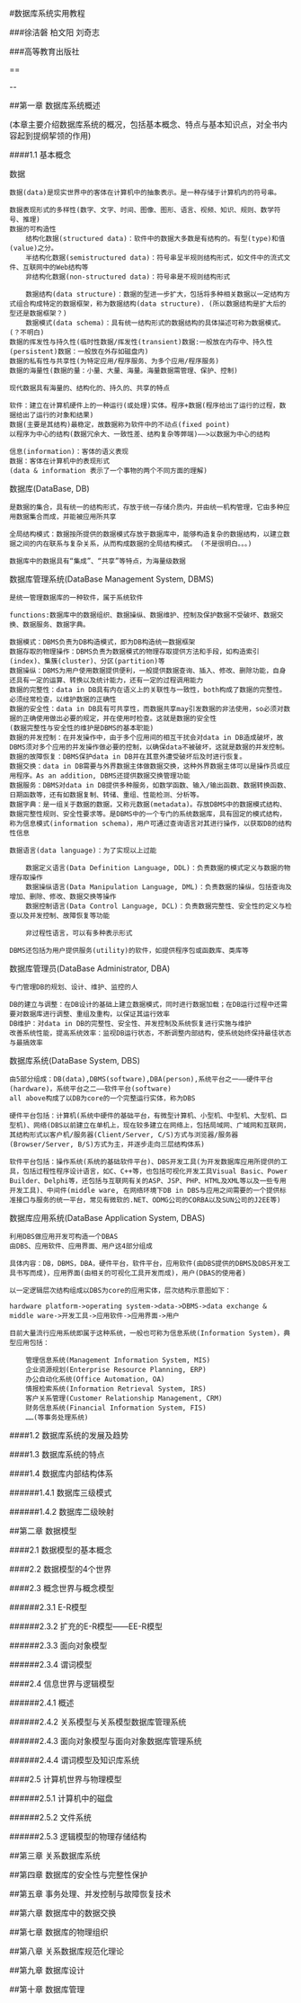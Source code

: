 #数据库系统实用教程

###徐洁磐 柏文阳 刘奇志

###高等教育出版社

==

--

##第一章 数据库系统概述

(本章主要介绍数据库系统的概况，包括基本概念、特点与基本知识点，对全书内容起到提纲挈领的作用)

####1.1 基本概念

数据

    数据(data)是现实世界中的客体在计算机中的抽象表示。是一种存储于计算机内的符号串。

    数据表现形式的多样性(数字、文字、时间、图像、图形、语言、视频、知识、规则、数学符号、推理)
    数据的可构造性
        结构化数据(structured data)：软件中的数据大多数是有结构的。有型(type)和值(value)之分。
        半结构化数据(semistructured data)：符号串呈半规则结构形式，如文件中的流式文件、互联网中的Web结构等
        非结构化数据(non-structured data)：符号串是不规则结构形式

        数据结构(data structure)：数据的型进一步扩大，包括将多种相关数据以一定结构方式组合构成特定的数据框架，称为数据结构(data structure). (所以数据结构是扩大后的型还是数据框架？)
        数据模式(data schema)：具有统一结构形式的数据结构的具体描述可称为数据模式。 (？不明白)
    数据的挥发性与持久性(临时性数据/挥发性(transient)数据:一般放在内存中、持久性(persistent)数据：一般放在外存如磁盘内)
    数据的私有性与共享性(为特定应用/程序服务、为多个应用/程序服务)
    数据的海量性(数据的量：小量、大量、海量。海量数据需管理、保护、控制)

    现代数据具有海量的、结构化的、持久的、共享的特点

    软件：建立在计算机硬件上的一种运行(或处理)实体。程序+数据(程序给出了运行的过程，数据给出了运行的对象和结果)
    数据(主要是其结构)最稳定，故数据称为软件中的不动点(fixed point)
    以程序为中心的结构(数据冗余大、一致性差、结构复杂等弊端)——>以数据为中心的结构

    信息(information)：客体的语义表现
    数据：客体在计算机中的表现形式
    (data & information 表示了一个事物的两个不同方面的理解)

数据库(DataBase, DB)

    是数据的集合，具有统一的结构形式，存放于统一存储介质内，并由统一机构管理，它由多种应用数据集合而成，并能被应用所共享

    全局结构模式：数据按所提供的数据模式存放于数据库中，能够构造复杂的数据结构，以建立数据之间的内在联系与复杂关系，从而构成数据的全局结构模式。 (不是很明白。。。)

    数据库中的数据具有“集成”、“共享”等特点，为海量级数据

数据库管理系统(DataBase Management System, DBMS)

    是统一管理数据库的一种软件，属于系统软件

    functions:数据库中的数据组织、数据操纵、数据维护、控制及保护数据不受破坏、数据交换、数据服务、数据字典。

    数据模式：DBMS负责为DB构造模式，即为DB构造统一数据框架
    数据存取的物理操作：DBMS负责为数据模式的物理存取提供方法和手段，如构造索引(index)、集簇(cluster)、分区(partition)等
    数据操纵：DBMS为用户使用数据提供便利，一般提供数据查询、插入、修改、删除功能，自身还具有一定的运算、转换以及统计能力，还有一定的过程调用能力
    数据的完整性：data in DB具有内在语义上的关联性与一致性，both构成了数据的完整性。必须经常检查，以维护数据的正确性
    数据的安全性：data in DB具有可共享性，而数据共享may引发数据的非法使用，so必须对数据的正确使用做出必要的规定，并在使用时检查。这就是数据的安全性
    (数据完整性与安全性的维护是DBMS的基本职能)
    数据的并发控制：在并发操作中，由于多个应用间的相互干扰会对data in DB造成破坏，故DBMS须对多个应用的并发操作做必要的控制，以确保data不被破坏，这就是数据的并发控制。
    数据的故障恢复：DBMS保护data in DB并在其意外遭受破坏后及时进行恢复。
    数据交换：data in DB需要与外界数据主体做数据交换，这种外界数据主体可以是操作员或应用程序。As an addition, DBMS还提供数据交换管理功能
    数据服务：DBMS对data in DB提供多种服务，如数学函数、输入/输出函数、数据转换函数、日期函数等，还有如数据复制、转储、重组、性能检测、分析等。
    数据字典：是一组关于数据的数据，又称元数据(metadata)。存放DBMS中的数据模式结构、数据完整性规则、安全性要求等。是DBMS中的一个专门的系统数据库，具有固定的模式结构，称为信息模式(information schema)，用户可通过查询语言对其进行操作，以获取DB的结构性信息

    数据语言(data language)：为了实现以上过能

        数据定义语言(Data Definition Language, DDL)：负责数据的模式定义与数据的物理存取操作
        数据操纵语言(Data Manipulation Language, DML)：负责数据的操纵，包括查询及增加、删除、修改、数据交换等操作
        数据控制语言(Data Control Language, DCL)：负责数据完整性、安全性的定义与检查以及并发控制、故障恢复等功能

        非过程性语言，可以有多种表示形式

    DBMS还包括为用户提供服务(utility)的软件，如提供程序包或函数库、类库等

数据库管理员(DataBase Administrator, DBA)

    专门管理DB的规划、设计、维护、监控的人

    DB的建立与调整：在DB设计的基础上建立数据模式，同时进行数据加载；在DB运行过程中还需要对数据库进行调整、重组及重构，以保证其运行效率
    DB维护：对data in DB的完整性、安全性、并发控制及系统恢复进行实施与维护
    改善系统性能，提高系统效率：监视DB运行状态，不断调整内部结构，使系统始终保持最佳状态与最搞效率

数据库系统(DataBase System, DBS)

    由5部分组成：DB(data),DBMS(software),DBA(person),系统平台之一——硬件平台(hardware)，系统平台之二——软件平台(software)
    all above构成了以DB为core的一个完整运行实体，称为DBS

    硬件平台包括：计算机(系统中硬件的基础平台，有微型计算机、小型机、中型机、大型机、巨型机)、网络(DBS以前建立在单机上，现在较多建立在网络上，包括局域网、广域网和互联网，其结构形式以客户机/服务器(Client/Server, C/S)方式与浏览器/服务器(Browser/Server, B/S)方式为主，并逐步走向三层结构体系)

    软件平台包括：操作系统(系统的基础软件平台)、DBS开发工具(为开发数据库应用所提供的工具，包括过程性程序设计语言，如C、C++等，也包括可视化开发工具Visual Basic、Power Builder、Delphi等，还包括与互联网有关的ASP、JSP、PHP、HTML及XML等以及一些专用开发工具)、中间件(middle ware, 在网络环境下DB in DBS与应用之间需要的一个提供标准接口与服务的统一平台，常见有微软的.NET、ODMG公司的CORBA以及SUN公司的J2EE等)

数据库应用系统(DataBase Application System, DBAS)

    利用DBS做应用开发可构造一个DBAS
    由DBS、应用软件、应用界面、用户这4部分组成

    具体内容：DB，DBMS，DBA，硬件平台，软件平台，应用软件(由DBS提供的DBMS及DBS开发工具书写而成)，应用界面(由相关的可视化工具开发而成)，用户(DBAS的使用者)

    以一定逻辑层次结构组成以DBS为core的应用实体，层次结构示意图如下：

    hardware platform->operating system->data->DBMS->data exchange & middle ware->开发工具->应用软件->应用界面->用户

    目前大量流行应用系统即属于这种系统，一般也可称为信息系统(Information System)，典型应用包括：

        管理信息系统(Management Information System, MIS)
        企业资源规划(Enterprise Resource Planning, ERP)
        办公自动化系统(Office Automation, OA)
        情报检索系统(Information Retrieval System, IRS)
        客户关系管理(Customer Relationship Management, CRM)
        财务信息系统(Financial Information System, FIS)
        ……(等事务处理系统)

####1.2 数据库系统的发展及趋势

####1.3 数据库系统的特点

####1.4 数据库内部结构体系

######1.4.1 数据库三级模式

######1.4.2 数据库二级映射

##第二章 数据模型

####2.1 数据模型的基本概念

####2.2 数据模型的4个世界

####2.3 概念世界与概念模型

######2.3.1 E-R模型

######2.3.2 扩充的E-R模型——EE-R模型

######2.3.3 面向对象模型

######2.3.4 谓词模型

####2.4 信息世界与逻辑模型

######2.4.1 概述

######2.4.2 关系模型与关系模型数据库管理系统

######2.4.3 面向对象模型与面向对象数据库管理系统

######2.4.4 谓词模型及知识库系统

####2.5 计算机世界与物理模型

######2.5.1 计算机中的磁盘

######2.5.2 文件系统

######2.5.3 逻辑模型的物理存储结构


##第三章 关系数据库系统

##第四章 数据库的安全性与完整性保护

##第五章 事务处理、并发控制与故障恢复技术

##第六章 数据库中的数据交换

##第七章 数据库的物理组织

##第八章 关系数据库规范化理论

##第九章 数据库设计

##第十章 数据库管理

